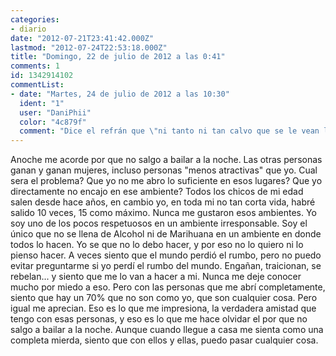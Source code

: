 ```yaml
---
categories:
- diario
date: "2012-07-21T23:41:42.000Z"
lastmod: "2012-07-24T22:53:18.000Z"
title: "Domingo, 22 de julio de 2012 a las 0:41"
comments: 1
id: 1342914102
commentList:
- date: "Martes, 24 de julio de 2012 a las 10:30"
  ident: "1"
  user: "DaniPhii"
  color: "4c879f"
  comment: "Dice el refrán que \"ni tanto ni tan calvo que se le vean los sesos\"."
---
```


Anoche me acorde por que no salgo a bailar a la noche. Las otras personas ganan y ganan mujeres, incluso personas "menos atractivas" que yo. Cual sera el problema? Que yo no me abro lo suficiente en esos lugares? Que yo directamente no encajo en ese ambiente? Todos los chicos de mi edad salen desde hace años, en cambio yo, en toda mi no tan corta vida, habré salido 10 veces, 15 como máximo. Nunca me gustaron esos ambientes. Yo soy uno de los pocos respetuosos en un ambiente irresponsable. Soy el único que no se llena de Alcohol ni de Marihuana en un ambiente en donde todos lo hacen. Yo se que no lo debo hacer, y por eso no lo quiero ni lo pienso hacer. A veces siento que el mundo perdió el rumbo, pero no puedo evitar preguntarme si yo perdí el rumbo del mundo. Engañan, traicionan, se rebelan... y siento que me lo van a hacer a mi. Nunca me deje conocer mucho por miedo a eso. Pero con las personas que me abrí completamente, siento que hay un 70% que no son como yo, que son cualquier cosa. Pero igual me aprecian. Eso es lo que me impresiona, la verdadera amistad que tengo con esas personas, y eso es lo que me hace olvidar el por que no salgo a bailar a la noche. Aunque cuando llegue a casa me sienta como una completa mierda, siento que con ellos y ellas, puedo pasar cualquier cosa.